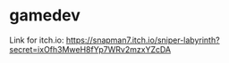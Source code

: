 # gamedev
Link for itch.io:
  https://snapman7.itch.io/sniper-labyrinth?secret=ixOfh3MweH8fYp7WRv2mzxYZcDA
  
